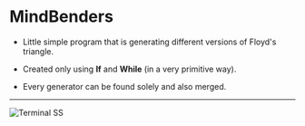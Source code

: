 # MindBenders

* Little simple program that is generating different versions of Floyd's triangle.
 
* Created only using **If** and **While** (in a very primitive way).

* Every generator can be found solely and also merged.

---

![Terminal SS](http://haktan.bilen.ug.bilkent.edu.tr/Completely_RanD0m/MB1.jpg "Terminal SS")
